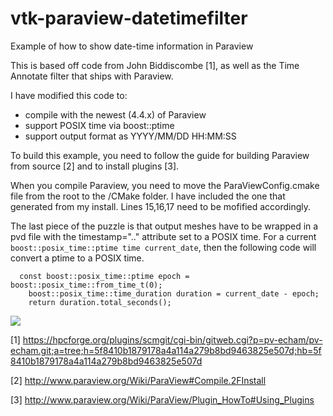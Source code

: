 # vtk-paraview-datetimefilter
Example of how to show date-time information in Paraview 

This is based off code from John Biddiscombe [1], as well as the Time Annotate filter that ships with Paraview.

I have modified this code to:
- compile with the newest (4.4.x) of Paraview
- support POSIX time via boost::ptime
- support output format as YYYY/MM/DD HH:MM:SS

To build this example, you need to follow the guide for building Paraview from source [2] and to install plugins [3].

When you compile Paraview, you need to move the ParaViewConfig.cmake file from the root to the /CMake folder. I have included the one that generated from my install. Lines 15,16,17 need to be mofified accordingly.

The last piece of the puzzle is that output meshes have to be wrapped in a pvd file with the timestamp=".." attribute set to a POSIX time. For a current ```boost::posix_time::ptime time current_date```, then the following code will convert a ptime to a POSIX time.

```
  const boost::posix_time::ptime epoch = boost::posix_time::from_time_t(0);
    boost::posix_time::time_duration duration = current_date - epoch;
    return duration.total_seconds();

```

![](output.gif)

[1] https://hpcforge.org/plugins/scmgit/cgi-bin/gitweb.cgi?p=pv-echam/pv-echam.git;a=tree;h=5f8410b1879178a4a114a279b8bd9463825e507d;hb=5f8410b1879178a4a114a279b8bd9463825e507d

[2] http://www.paraview.org/Wiki/ParaView#Compile.2FInstall

[3] http://www.paraview.org/Wiki/ParaView/Plugin_HowTo#Using_Plugins

